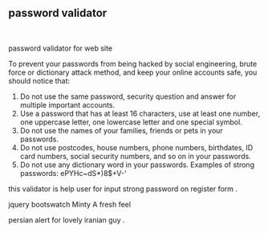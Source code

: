 <h2>password validator </h2><br>

password validator for web site 

To prevent your passwords from being hacked by social engineering, brute force or dictionary attack method, and keep your online accounts safe, you should notice that:
1. Do not use the same password, security question and answer for multiple important accounts.
2. Use a password that has at least 16 characters, use at least one number, one uppercase letter, one lowercase letter and one special symbol.
3. Do not use the names of your families, friends or pets in your passwords.
4. Do not use postcodes, house numbers, phone numbers, birthdates, ID card numbers, social security numbers, and so on in your passwords.
5. Do not use any dictionary word in your passwords. Examples of strong passwords: ePYHc~dS*)8$+V-' 


this validator is help user for input strong password on register form . 

jquery 
bootswatch Minty
A fresh feel

persian alert for lovely iranian guy . 

